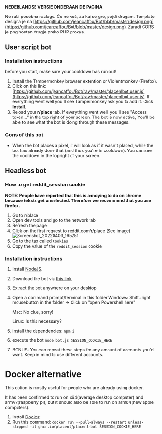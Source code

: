 **NEDERLANDSE VERSIE ONDERAAN DE PAGINA**

Ne rabi posebne razlage. Če ne veš, za kaj se gre, pojdi drugam.
Template designa je na [https://github.com/jeancaffou/Bot/blob/master/design.png](https://github.com/jeancaffou/Bot/blob/master/design.png). Zaradi CORS je png hostan drugje preko PHP proxya.

## User script bot

### Installation instructions

before you start, make sure your cooldown has run out!

1. Install the [Tampermonkey](https://www.tampermonkey.net/) browser extention or [Violentmonkey (Firefox)](https://addons.mozilla.org/en-US/firefox/addon/violentmonkey/).
2. Click on this link: [https://github.com/jeancaffou/Bot/raw/master/placenlbot.user.js](https://github.com/jeancaffou/Bot/raw/master/placenlbot.user.js). If everything went well you'll see Tampermonkey ask you to add it. Click **Install**.
3. Reload your **r/place** tab. If everything went well, you'll see "Access token..." in the top right of your screen. The bot is now active, You'll be able to see what the bot is doing through these messages.

### Cons of this bot

- When the bot places a pixel, it will look as if it wasn't placed, while the bot has already done that (and thus you're in cooldown). You can see the cooldown in the topright of your screen.

## Headless bot

### How to get reddit_session cookie
**NOTE: People have reported that this is annoying to do on chrome because teksts get unselected. Therefore we recommend that you use firefox.**

1. Go to [r/place](https://reddit.com/r/place)
2. Open dev tools and go to the network tab
3. Refresh the page
4. Click on the first request to reddit.com/r/place (See image)
![Screenshot_20220403_165251](https://user-images.githubusercontent.com/9784257/161433856-27ef7e7c-7f00-4b37-b274-4199ea919aa9.png)
5. Go to the tab called `Cookies`
6. Copy the value of the `reddit_session` cookie

### Installation instructions

1. Install [NodeJS](https://nodejs.org/).
2. Download the bot via [this link](https://github.com/PlaceNL/Bot/archive/refs/heads/master.zip).
3. Extract the bot anywhere on your desktop
4. Open a command prompt/terminal in this folder
    Windows: Shift+right mousebutton in the folder -> Click on "open Powershell here"
    
    Mac: No clue, sorry!
    
    Linux: Is this necessary?
5. install the dependencies: `npm i`
6. execute the bot `node bot.js SESSION_COOKIE_HERE`
7. BONUS: You can repeat these steps for any amount of accounts you'd want. Keep in mind to use different accounts.

# Docker alternative

This option is mostly useful for people who are already using docker.

It has been confirmed to run on x64(average desktop computer) and armv7(raspberry pi), but it should also be able to run on arm64(new apple computers).

1. Install [Docker](https://docs.docker.com/get-docker/)
2. Run this command: `docker run --pull=always --restart unless-stopped -it ghcr.io/placenl/placenl-bot SESSION_COOKIE_HERE`
